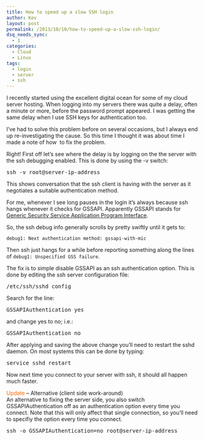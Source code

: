 ```yaml
---
title: How to speed up a slow SSH login
author: Kev
layout: post
permalink: /2013/10/10/how-to-speed-up-a-slow-ssh-login/
dsq_needs_sync:
  - 1
categories:
  - Cloud
  - Linux
tags:
  - login
  - server
  - ssh
---
```

I recently started using the excellent digital ocean for some of my cloud server hosting. When logging into my servers there was quite a delay, often a minute or more, before the password prompt appeared. I was getting the same delay when I use SSH keys for authentication too.<!--more-->

I&#8217;ve had to solve this problem before on several occasions, but I always end up re-investigating the cause. So this time I thought it was about time I made a note of how  to fix the problem.

Right! First off let&#8217;s see where the delay is by logging on the the server with the ssh debugging enabled. This is done by using the -v switch:

<pre>ssh -v root@server-ip-address</pre>

This shows conversation that the ssh client is having with the server as it negotiates a suitable authentication method.

For me, whenever I see long pauses in the login it&#8217;s always because ssh hangs whenever it checks for GSSAPI. Apparently GSSAPI stands for <a title="Wikipedia" href="http://en.wikipedia.org/wiki/Generic_Security_Services_Application_Program_Interface" target="_blank">Generic Security Service Application Program Interface</a>.

So, the ssh debug info generally scrolls by pretty swiftly until it gets to:

`debug1: Next authentication method: gssapi-with-mic`

Then ssh just hangs for a while before reporting something along the lines of `debug1: Unspecified GSS failure`.

The fix is to simple disable GSSAPI as an ssh authentication option. This is done by editing the ssh server configuration file:

<pre>/etc/ssh/sshd_config</pre>

Search for the line:

<pre>GSSAPIAuthentication yes</pre>

and change yes to no; i.e.:

<pre>GSSAPIAuthentication no</pre>

After applying and saving the above change you&#8217;ll need to restart the sshd daemon. On most systems this can be done by typing:

<pre>service sshd restart</pre>

Now next time you connect to your server with ssh, it should all happen much faster.

<span style="color: #ff6600">Update</span> &#8211; Alternative (client side work-around)  
An alternative to fixing the server side, you also switch GSSAPIAuthentication off as an authentication option every time you connect. Note that this will only affect that single connection, so you&#8217;ll need to specifiy the option every time you connect.

<pre>ssh -o GSSAPIAuthentication=no root@server-ip-address</pre>